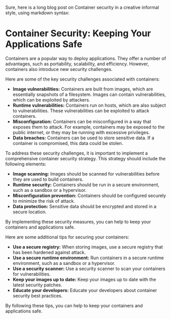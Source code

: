 Sure, here is a long blog post on Container security in a creative informal style, using markdown syntax:

# Container Security: Keeping Your Applications Safe

Containers are a popular way to deploy applications. They offer a number of advantages, such as portability, scalability, and efficiency. However, containers also introduce new security challenges.

Here are some of the key security challenges associated with containers:

* **Image vulnerabilities:** Containers are built from images, which are essentially snapshots of a filesystem. Images can contain vulnerabilities, which can be exploited by attackers.
* **Runtime vulnerabilities:** Containers run on hosts, which are also subject to vulnerabilities. These vulnerabilities can be exploited to attack containers.
* **Misconfiguration:** Containers can be misconfigured in a way that exposes them to attack. For example, containers may be exposed to the public internet, or they may be running with excessive privileges.
* **Data breaches:** Containers can be used to store sensitive data. If a container is compromised, this data could be stolen.

To address these security challenges, it is important to implement a comprehensive container security strategy. This strategy should include the following elements:

* **Image scanning:** Images should be scanned for vulnerabilities before they are used to build containers.
* **Runtime security:** Containers should be run in a secure environment, such as a sandbox or a hypervisor.
* **Misconfiguration prevention:** Containers should be configured securely to minimize the risk of attack.
* **Data protection:** Sensitive data should be encrypted and stored in a secure location.

By implementing these security measures, you can help to keep your containers and applications safe.

Here are some additional tips for securing your containers:

* **Use a secure registry:** When storing images, use a secure registry that has been hardened against attack.
* **Use a secure runtime environment:** Run containers in a secure runtime environment, such as a sandbox or a hypervisor.
* **Use a security scanner:** Use a security scanner to scan your containers for vulnerabilities.
* **Keep your images up to date:** Keep your images up to date with the latest security patches.
* **Educate your developers:** Educate your developers about container security best practices.

By following these tips, you can help to keep your containers and applications safe.
